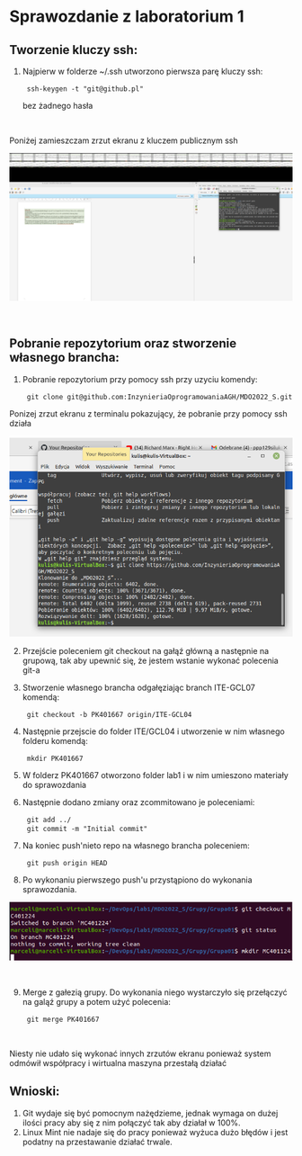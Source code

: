 # Sprawozdanie z laboratorium 1

## Tworzenie kluczy ssh: 
1. Najpierw w folderze ~/.ssh utworzono pierwsza parę kluczy ssh:
    
        ssh-keygen -t "git@github.pl"
    bez żadnego hasła 

</br>


 Poniżej zamieszczam zrzut ekranu z kluczem publicznym ssh

 ![klucz ssh](ssh.png "Klucz ssh")

</br>

## Pobranie repozytorium oraz stworzenie własnego brancha:

1. Pobranie repozytorium przy pomocy ssh przy uzyciu komendy:

        git clone git@github.com:InzynieriaOprogramowaniaAGH/MDO2022_S.git
    

Ponizej zrzut ekranu z terminalu pokazujący, że pobranie przy pomocy ssh działa

![Clone repo](clone.png "Repo clone")

2. Przejście poleceniem git checkout na gałąź główną a następnie na grupową, tak aby upewnić się, że jestem wstanie wykonać polecenia git-a

3. Stworzenie własnego brancha odgałęziając branch ITE-GCL07 komendą:

        git checkout -b PK401667 origin/ITE-GCL04

4. Następnie przejscie do folder ITE/GCL04 i utworzenie w nim własnego folderu komendą:

        mkdir PK401667
5. W folderz PK401667 otworzono folder lab1 i w nim umieszono materiały do sprawozdania

6. Następnie dodano zmiany oraz zcommitowano je poleceniami:

        git add ../
        git commit -m "Initial commit"

7. Na koniec push'nieto repo na własnego brancha poleceniem:

        git push origin HEAD

8. Po wykonaniu pierwszego push'u przystąpiono do wykonania sprawozdania.


![repo branch main](branch.png "Main")

</br>

9. Merge z gałezią grupy. Do wykonania niego wystarczyło się przełączyć na galąź grupy a potem użyć polecenia:

        git merge PK401667
        
 

</br>

Niesty nie udało się wykonać innych zrzutów ekranu ponieważ system odmówił współpracy i wirtualna maszyna przestałą działać

## Wnioski:

1. Git wydaje się być pomocnym nażędzieme, jednak wymaga on dużej ilości pracy aby się z nim połączyć tak aby działał w 100%.
2. Linux Mint nie nadaje się do pracy ponieważ wyżuca dużo błędów i jest podatny na przestawanie działać trwale.
